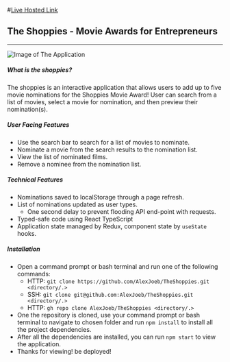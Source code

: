 #[Live Hosted Link](https://nervous-nightingale-2cb2e2.netlify.app/)

## The Shoppies - Movie Awards for Entrepreneurs

---

![Image of The Application](https://i.imgur.com/yp4hS6o.png)

##### _What is the shoppies?_

The shoppies is an interactive application that allows users to add up to five movie nominations for the Shoppies Movie Award! User can search from a list of movies, select a movie for nomination, and then preview their nomination(s).

##### _User Facing Features_

- Use the search bar to search for a list of movies to nominate.
- Nominate a movie from the search results to the nomination list.
- View the list of nominated films.
- Remove a nominee from the nomination list.

##### _Technical Features_

- Nominations saved to localStorage through a page refresh.
- List of nominations updated as user types.
  - One second delay to prevent flooding API end-point with requests.
- Typed-safe code using React TypeScript
- Application state managed by Redux, component state by `useState` hooks.

##### _Installation_

- Open a command prompt or bash terminal and run one of the following commands:
  - HTTP: `git clone https://github.com/AlexJoeb/TheShoppies.git <directory/.>`
  - SSH: `git clone git@github.com:AlexJoeb/TheShoppies.git <directory/.>`
  - HTTP: `gh repo clone AlexJoeb/TheShoppies <directory/.>`
- One the repository is cloned, use your command prompt or bash terminal to navigate to chosen folder and run `npm install` to install all the project dependencies.
- After all the dependencies are installed, you can run `npm start` to view the application.
- Thanks for viewing!
  be deployed!
